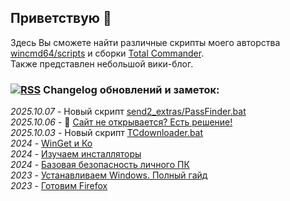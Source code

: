 ## Приветствую 👋

Здесь Вы сможете найти различные скрипты моего авторства [wincmd64/scripts](https://github.com/wincmd64/scripts) и сборки [Total Commander](https://github.com/wincmd64/blog/wiki/TotalCmd).  
Также представлен небольшой вики-блог.

### [![RSS](https://img.shields.io/badge/-RSS-orange?logo=rss&logoColor=white&style=flat-square)](https://github.com/wincmd64/wincmd64/commits/main.atom) Changelog обновлений и заметок:
_2025.10.07_ - Новый скрипт [send2_extras/PassFinder.bat](https://github.com/wincmd64/scripts/blob/main/send2_extras/PassFinder.bat)  
_2025.10.06_ - 📝 [Сайт не открывается? Есть решение!](https://github.com/wincmd64/blog/wiki/Сайт-не-открывается%3F-Есть-решение!)  
_2025.10.03_ - Новый скрипт [TCdownloader.bat](https://github.com/wincmd64/scripts/blob/main/TCdownloader.bat)  
_2024_ - [WinGet и Ко](https://github.com/wincmd64/blog/wiki/WinGet-и-Ко)  
_2024_ - [Изучаем инсталляторы](https://github.com/wincmd64/blog/wiki/Изучаем-инсталляторы)  
_2024_ - [Базовая безопасность личного ПК](https://github.com/wincmd64/blog/wiki/Базовая-безопасность-личного-ПК)  
_2023_ - [Устанавливаем Windows. Полный гайд](https://github.com/wincmd64/blog/wiki/Устанавливаем-Windows.-Полный-гайд)  
_2023_ - [Готовим Firefox](https://github.com/wincmd64/blog/wiki/Готовим-Firefox)  
